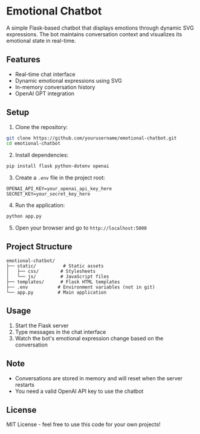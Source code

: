 # Emotional Chatbot

A simple Flask-based chatbot that displays emotions through dynamic SVG expressions. The bot maintains conversation context and visualizes its emotional state in real-time.

## Features

- Real-time chat interface
- Dynamic emotional expressions using SVG
- In-memory conversation history
- OpenAI GPT integration

## Setup

1. Clone the repository:
```bash
git clone https://github.com/yourusername/emotional-chatbot.git
cd emotional-chatbot
```

2. Install dependencies:
```bash
pip install flask python-dotenv openai
```

3. Create a `.env` file in the project root:
```
OPENAI_API_KEY=your_openai_api_key_here
SECRET_KEY=your_secret_key_here
```

4. Run the application:
```bash
python app.py
```

5. Open your browser and go to `http://localhost:5000`

## Project Structure

```
emotional-chatbot/
├── static/          # Static assets
│   ├── css/        # Stylesheets
│   └── js/         # JavaScript files
├── templates/      # Flask HTML templates
├── .env           # Environment variables (not in git)
└── app.py         # Main application
```

## Usage

1. Start the Flask server
2. Type messages in the chat interface
3. Watch the bot's emotional expression change based on the conversation

## Note

- Conversations are stored in memory and will reset when the server restarts
- You need a valid OpenAI API key to use the chatbot

## License

MIT License - feel free to use this code for your own projects!

